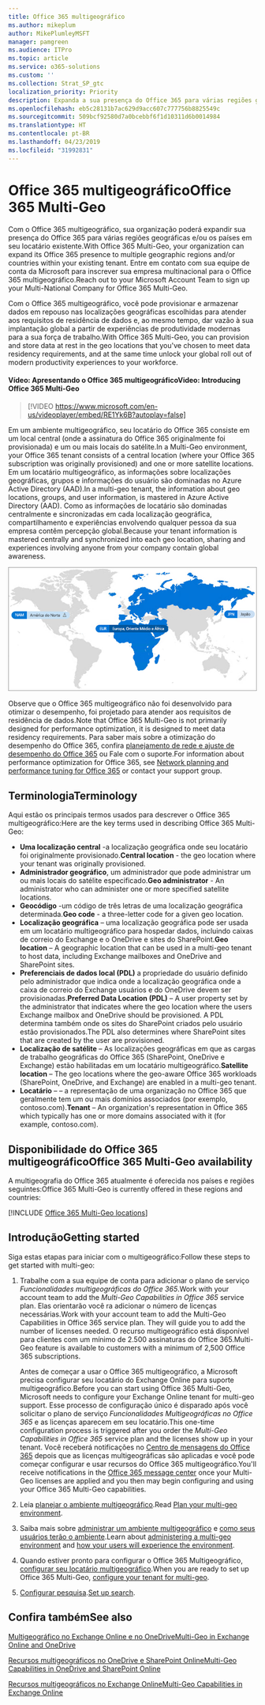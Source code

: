 ```yaml
---
title: Office 365 multigeográfico
ms.author: mikeplum
author: MikePlumleyMSFT
manager: pamgreen
ms.audience: ITPro
ms.topic: article
ms.service: o365-solutions
ms.custom: ''
ms.collection: Strat_SP_gtc
localization_priority: Priority
description: Expanda a sua presença do Office 365 para várias regiões geográficas com o Office 365 multigeográfico.
ms.openlocfilehash: eb5c28131b7ac629d9acc607c777756b8825549c
ms.sourcegitcommit: 509bcf92580d7a0bcebbf6f1d10311d6b0014984
ms.translationtype: HT
ms.contentlocale: pt-BR
ms.lasthandoff: 04/23/2019
ms.locfileid: "31992831"
---
```

# <a name="office-365-multi-geo"></a><span data-ttu-id="8348f-103">Office 365 multigeográfico</span><span class="sxs-lookup"><span data-stu-id="8348f-103">Office 365 Multi-Geo</span></span>

<span data-ttu-id="8348f-104">Com o Office 365 multigeográfico, sua organização poderá expandir sua presença do Office 365 para várias regiões geográficas e/ou os países em seu locatário existente.</span><span class="sxs-lookup"><span data-stu-id="8348f-104">With Office 365 Multi-Geo, your organization can expand its Office 365 presence to multiple geographic regions and/or countries within your existing tenant.</span></span> <span data-ttu-id="8348f-105">Entre em contato com sua equipe de conta da Microsoft para inscrever sua empresa multinacional para o Office 365 multigeográfico.</span><span class="sxs-lookup"><span data-stu-id="8348f-105">Reach out to your Microsoft Account Team to sign up your Multi-National Company for Office 365 Multi-Geo.</span></span>
  
<span data-ttu-id="8348f-106">Com o Office 365 multigeográfico, você pode provisionar e armazenar dados em repouso nas localizações geográficas escolhidas para atender aos requisitos de residência de dados e, ao mesmo tempo, dar vazão à sua implantação global a partir de experiências de produtividade modernas para a sua força de trabalho.</span><span class="sxs-lookup"><span data-stu-id="8348f-106">With Office 365 Multi-Geo, you can provision and store data at rest in the geo locations that you've chosen to meet data residency requirements, and at the same time unlock your global roll out of modern productivity experiences to your workforce.</span></span>

#### <a name="video-introducing-office-365-multi-geo"></a><span data-ttu-id="8348f-107">Vídeo: Apresentando o Office 365 multigeográfico</span><span class="sxs-lookup"><span data-stu-id="8348f-107">Video: Introducing Office 365 Multi-Geo</span></span>

> [!VIDEO https://www.microsoft.com/en-us/videoplayer/embed/RE1Yk6B?autoplay=false]

<span data-ttu-id="8348f-108">Em um ambiente multigeográfico, seu locatário do Office 365 consiste em um local central (onde a assinatura do Office 365 originalmente foi provisionada) e um ou mais locais do satélite.</span><span class="sxs-lookup"><span data-stu-id="8348f-108">In a Multi-Geo environment, your Office 365 tenant consists of a central location (where your Office 365 subscription was originally provisioned) and one or more satellite locations.</span></span> <span data-ttu-id="8348f-109">Em um locatário multigeográfico, as informações sobre localizações geográficas, grupos e informações do usuário são dominadas no Azure Active Directory (AAD).</span><span class="sxs-lookup"><span data-stu-id="8348f-109">In a multi-geo tenant, the information about geo locations, groups, and user information, is mastered in Azure Active Directory (AAD).</span></span> <span data-ttu-id="8348f-110">Como as informações de locatário são dominadas centralmente e sincronizadas em cada localização geográfica, compartilhamento e experiências envolvendo qualquer pessoa da sua empresa contêm percepção global.</span><span class="sxs-lookup"><span data-stu-id="8348f-110">Because your tenant information is mastered centrally and synchronized into each geo location, sharing and experiences involving anyone from your company contain global awareness.</span></span>

![Captura de tela do menu do centro de administração do SharePoint](media/multi-geo-world-map.png)

<span data-ttu-id="8348f-112">Observe que o Office 365 multigeográfico não foi desenvolvido para otimizar o desempenho, foi projetado para atender aos requisitos de residência de dados.</span><span class="sxs-lookup"><span data-stu-id="8348f-112">Note that Office 365 Multi-Geo is not primarily designed for performance optimization, it is designed to meet data residency requirements.</span></span> <span data-ttu-id="8348f-113">Para saber mais sobre a otimização do desempenho do Office 365, confira [planejamento de rede e ajuste de desempenho do Office 365](https://support.office.com/article/e5f1228c-da3c-4654-bf16-d163daee8848) ou Fale com o suporte.</span><span class="sxs-lookup"><span data-stu-id="8348f-113">For information about performance optimization for Office 365, see [Network planning and performance tuning for Office 365](https://support.office.com/article/e5f1228c-da3c-4654-bf16-d163daee8848) or contact your support group.</span></span>

## <a name="terminology"></a><span data-ttu-id="8348f-114">Terminologia</span><span class="sxs-lookup"><span data-stu-id="8348f-114">Terminology</span></span>

<span data-ttu-id="8348f-115">Aqui estão os principais termos usados para descrever o Office 365 multigeográfico:</span><span class="sxs-lookup"><span data-stu-id="8348f-115">Here are the key terms used in describing Office 365 Multi-Geo:</span></span>

- <span data-ttu-id="8348f-116">**Uma localização central** -a localização geográfica onde seu locatário foi originalmente provisionado.</span><span class="sxs-lookup"><span data-stu-id="8348f-116">**Central location** - the geo location where your tenant was originally provisioned.</span></span>
- <span data-ttu-id="8348f-117">**Administrador geográfico**, um administrador que pode administrar um ou mais locais do satélite especificado.</span><span class="sxs-lookup"><span data-stu-id="8348f-117">**Geo administrator** - An administrator who can administer one or more specified satellite locations.</span></span>
- <span data-ttu-id="8348f-118">**Geocódigo** -um código de três letras de uma localização geográfica determinada.</span><span class="sxs-lookup"><span data-stu-id="8348f-118">**Geo code** - a three-letter code for a given geo location.</span></span>
- <span data-ttu-id="8348f-119">**Localização geográfica** – uma localização geográfica pode ser usada em um locatário multigeográfico para hospedar dados, incluindo caixas de correio do Exchange e o OneDrive e sites do SharePoint.</span><span class="sxs-lookup"><span data-stu-id="8348f-119">**Geo location** – A geographic location that can be used in a multi-geo tenant to host data, including Exchange mailboxes and OneDrive and SharePoint sites.</span></span>
- <span data-ttu-id="8348f-120">**Preferenciais de dados local (PDL)** a propriedade do usuário definido pelo administrador que indica onde a localização geográfica onde a caixa de correio do Exchange usuários e do OneDrive devem ser provisionadas.</span><span class="sxs-lookup"><span data-stu-id="8348f-120">**Preferred Data Location (PDL)** – A user property set by the administrator that indicates where the geo location where the users Exchange mailbox and OneDrive should be provisioned.</span></span> <span data-ttu-id="8348f-121">A PDL determina também onde os sites do SharePoint criados pelo usuário estão provisionados.</span><span class="sxs-lookup"><span data-stu-id="8348f-121">The PDL also determines where SharePoint sites that are created by the user are provisioned.</span></span>
- <span data-ttu-id="8348f-122">**Localização de satélite** – As localizações geográficas em que as cargas de trabalho geográficas do Office 365 (SharePoint, OneDrive e Exchange) estão habilitadas em um locatário multigeográfico.</span><span class="sxs-lookup"><span data-stu-id="8348f-122">**Satellite location** – The geo locations where the geo-aware Office 365 workloads (SharePoint, OneDrive, and Exchange) are enabled in a multi-geo tenant.</span></span>
- <span data-ttu-id="8348f-123">**Locatário** – – a representação de uma organização no Office 365 que geralmente tem um ou mais domínios associados (por exemplo, contoso.com).</span><span class="sxs-lookup"><span data-stu-id="8348f-123">**Tenant** – An organization's representation in Office 365 which typically has one or more domains associated with it (for example, contoso.com).</span></span>

## <a name="office-365-multi-geo-availability"></a><span data-ttu-id="8348f-124">Disponibilidade do Office 365 multigeográfico</span><span class="sxs-lookup"><span data-stu-id="8348f-124">Office 365 Multi-Geo availability</span></span>

<span data-ttu-id="8348f-125">A multigeografia do Office 365 atualmente é oferecida nos países e regiões seguintes:</span><span class="sxs-lookup"><span data-stu-id="8348f-125">Office 365 Multi-Geo is currently offered in these regions and countries:</span></span>

[!INCLUDE [Office 365 Multi-Geo locations](includes/office-365-multi-geo-locations.md)]

## <a name="getting-started"></a><span data-ttu-id="8348f-126">Introdução</span><span class="sxs-lookup"><span data-stu-id="8348f-126">Getting started</span></span>

<span data-ttu-id="8348f-127">Siga estas etapas para iniciar com o multigeográfico:</span><span class="sxs-lookup"><span data-stu-id="8348f-127">Follow these steps to get started with multi-geo:</span></span>

1. <span data-ttu-id="8348f-128">Trabalhe com a sua equipe de conta para adicionar o plano de serviço _Funcionalidades multigeográficas do Office 365_.</span><span class="sxs-lookup"><span data-stu-id="8348f-128">Work with your account team to add the _Multi-Geo Capabilities in Office 365_ service plan.</span></span> <span data-ttu-id="8348f-129">Elas orientarão você ra adicionar o número de licenças necessárias.</span><span class="sxs-lookup"><span data-stu-id="8348f-129">Work with your account team to add the Multi-Geo Capabilities in Office 365 service plan. They will guide you to add the number of licenses needed.</span></span> <span data-ttu-id="8348f-130">O recurso multigeográfico está disponível para clientes com um mínimo de 2.500 assinaturas do Office 365.</span><span class="sxs-lookup"><span data-stu-id="8348f-130">Multi-Geo feature is available to customers with a minimum of 2,500 Office 365 subscriptions.</span></span>

   <span data-ttu-id="8348f-131">Antes de começar a usar o Office 365 multigeográfico, a Microsoft precisa configurar seu locatário do Exchange Online para suporte multigeográfico.</span><span class="sxs-lookup"><span data-stu-id="8348f-131">Before you can start using Office 365 Multi-Geo, Microsoft needs to configure your Exchange Online tenant for multi-geo support.</span></span> <span data-ttu-id="8348f-132">Esse processo de configuração único é disparado após você solicitar o plano de serviço *Funcionalidades Multigeográficas no Office 365* e as licenças aparecem em seu locatário.</span><span class="sxs-lookup"><span data-stu-id="8348f-132">This one-time configuration process is triggered after you order the *Multi-Geo Capabilities in Office 365* service plan and the licenses show up in your tenant.</span></span> <span data-ttu-id="8348f-133">Você receberá notificações no [Centro de mensagens do Office 365](https://support.office.com/article/38FB3333-BFCC-4340-A37B-DEDA509C2093) depois que as licenças multigeográficas são aplicadas e você pode começar configurar e usar recursos do Office 365 multigeográfico.</span><span class="sxs-lookup"><span data-stu-id="8348f-133">You'll receive notifications in the [Office 365 message center](https://support.office.com/article/38FB3333-BFCC-4340-A37B-DEDA509C2093) once your Multi-Geo licenses are applied and you then may begin configuring and using your Office 365 Multi-Geo capabilities.</span></span>

2. <span data-ttu-id="8348f-134">Leia [planejar o ambiente multigeográfico](plan-for-multi-geo.md).</span><span class="sxs-lookup"><span data-stu-id="8348f-134">Read [Plan your multi-geo environment](plan-for-multi-geo.md).</span></span>

3. <span data-ttu-id="8348f-135">Saiba mais sobre [administrar um ambiente multigeográfico](administering-a-multi-geo-environment.md) e [como seus usuários terão o ambiente](multi-geo-user-experience.md).</span><span class="sxs-lookup"><span data-stu-id="8348f-135">Learn about [administering a multi-geo environment](administering-a-multi-geo-environment.md) and [how your users will experience the environment](multi-geo-user-experience.md).</span></span>

4. <span data-ttu-id="8348f-136">Quando estiver pronto para configurar o Office 365 Multigeográfico, [configurar seu locatário multigeográfico](multi-geo-tenant-configuration.md).</span><span class="sxs-lookup"><span data-stu-id="8348f-136">When you are ready to set up Office 365 Multi-Geo, [configure your tenant for multi-geo](multi-geo-tenant-configuration.md).</span></span>

5. <span data-ttu-id="8348f-137">[Configurar pesquisa](configure-search-for-multi-geo.md).</span><span class="sxs-lookup"><span data-stu-id="8348f-137">[Set up search](configure-search-for-multi-geo.md).</span></span>

## <a name="see-also"></a><span data-ttu-id="8348f-138">Confira também</span><span class="sxs-lookup"><span data-stu-id="8348f-138">See also</span></span>

[<span data-ttu-id="8348f-139">Multigeográfico no Exchange Online e no OneDrive</span><span class="sxs-lookup"><span data-stu-id="8348f-139">Multi-Geo in Exchange Online and OneDrive</span></span>](https://Aka.ms/GoMultiGeo)

[<span data-ttu-id="8348f-140">Recursos multigeográficos no OneDrive e SharePoint Online</span><span class="sxs-lookup"><span data-stu-id="8348f-140">Multi-Geo Capabilities in OneDrive and SharePoint Online</span></span>](https://docs.microsoft.com/office365/enterprise/multi-geo-capabilities-in-onedrive-and-sharepoint-online-in-office-365)

[<span data-ttu-id="8348f-141">Recursos multigeográficos no Exchange Online</span><span class="sxs-lookup"><span data-stu-id="8348f-141">Multi-Geo Capabilities in Exchange Online</span></span>](https://docs.microsoft.com/office365/enterprise/multi-geo-capabilities-in-exchange-online)
